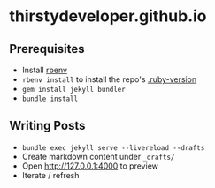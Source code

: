 # thirstydeveloper.github.io

## Prerequisites

* Install [rbenv](https://github.com/rbenv/rbenv)
* `rbenv install` to install the repo's [.ruby-version](/.ruby-version)
* `gem install jekyll bundler`
* `bundle install`

## Writing Posts

* `bundle exec jekyll serve --livereload --drafts`
* Create markdown content under `_drafts/`
* Open http://127.0.0.1:4000 to preview
* Iterate / refresh

